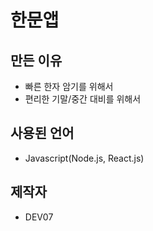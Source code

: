 # 한문앱

## 만든 이유
+ 빠른 한자 암기를 위해서
+ 편리한 기말/중간 대비를 위해서

## 사용된 언어
+ Javascript(Node.js, React.js)

## 제작자
+ DEV07